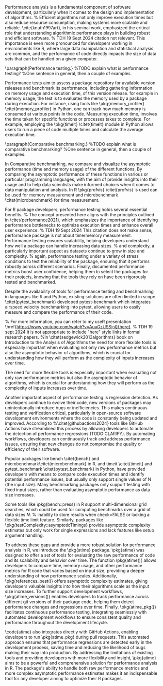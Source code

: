 
Performance analysis is a fundamental component of software development, particularly when it comes to the design and implementation of algorithms. 
% Efficient algorithms not only improve execution times but also reduce resource consumption, making systems more scalable and reliable. \cite{knuth1997art}, in his seminal work, emphasized the critical role that understanding algorithmic performance plays in building robust and efficient software. 
% TDH 19 Sept 2024 citation not relevant.
This importance is even more pronounced for developers working in environments like R, where large data manipulation and statistical analysis are common, and the performance of code directly impacts the size of data sets that can be handled on a given computer.

\paragraph{Performance testing.}
%TODO explain what is performance testing?
%One sentence in general, then a couple of examples.

Performance tests aim to assess a package repository for available version releases and benchmark its performance, including gathering information on memory usage and execution time, of this version release.
for example in memory usage, the test is to evaluates the memory used by a package during execution. For instance, using tools like \pkg{memory\_profiler} \citet{memory_profiler} in Python, one can track how much memory is consumed at various points in the code. Measuring execution time, involves the time taken for specific functions or processes takes to complete. For example, employing the \pkg{timeit} \citet{timeit} module in Python allows users to run a piece of code multiple times and calculate the average execution time.

\paragraph{Comparative benchmarking.}
%TODO explain what is comparative benchmarking?
%One sentence in general, then a couple of examples.

In Comparative benchmarking, we compare and visualize the asymptotic performance (time and memory usage) of the different functions, By comparing the asymptotic performance of these functions in various or particular programming languages, with the aim of provide insights into their usage and to help data scientists make informed choices when it comes to data
manipulation and analysis. In R \pkg{profvis} \citet{profvis} is used can be used for memory measurement and microbenchmark \citet{microbenchmark} for time measurement.


For R package developers, performance testing holds several essential benefits. 
% The concept presented here aligns with the principles outlined in \citet{performance2021}, which emphasizes the importance of identifying performance bottlenecks to optimize execution times and enhance overall user experience. 
% TDH 19 Sept 2024 This citation does not make sense, performance package is not about time/memory measurement.
Performance testing ensures scalability, helping developers understand how well a package can handle increasing data sizes.
% and complexity, a particularly important aspect as datasets continue to grow in size and complexity. 
% again, performance testing under a variety of stress conditions to test the reliability of the package, ensuring that it performs robustly across different scenarios. 
Finally, documented performance metrics boost user confidence, helping them to select the packages for their projects, knowing that the tools they rely on have been rigorously tested and benchmarked.

Despite the availability of tools for performance testing and benchmarking in languages like R and Python, existing solutions are often limited in scope. 
\citet{pytest_benchmark} developed pytest-benchmark which integrates airspeed velocity benchmarking into pytest, allowing users to easily measure and compare the performance of their code.

% For more information, you can refer to my useR presentation \href{https://www.youtube.com/watch?v=AuuGzUSSjpI}{here}. 
% TDH 19 sept 2024 it is not appropriate to include "here" style links in formal research papers.
%In \citet{sedgewick2013algorithms} book on Introduction to the Analysis of Algorithms the need for more flexible tools is especially important when evaluating not only raw performance metrics but also the asymptotic behavior of algorithms, which is crucial for understanding how they will perform as the complexity of inputs increases over time.

The need for more flexible tools is especially important when evaluating not only raw performance metrics but also the asymptotic behavior of algorithms, which is crucial for understanding how they will perform as the complexity of inputs increases over time.

Another important aspect of performance testing is regression detection. As developers continue to evolve their code, new versions of packages may unintentionally introduce bugs or inefficiencies. This makes continuous testing and verification critical, particularly in open-source software development environments where the code is constantly being updated and improved. According to %\citet{githubactions2024} tools like GitHub Actions have streamlined this process by allowing developers to automate the detection of performance regressions (TODO CLARIFY).
By automating workflows, developers can continuously track and address performance issues, ensuring that new changes do not compromise the quality or efficiency of their software.

Popular packages like bench \citet{bench} and microbenchmark\citet{microbenchmark} in R, and timeit \citet{timeit} and pytest\_benchmark \citet{pytest_benchmark} in Python, have provided developers with means to compare code execution times and identify potential performance issues, but usually only support single values of N (the input size). Many benchmarking packages only support testing with fixed input sizes, rather than evaluating asymptotic performance as data size increases.

Some tools like \pkg{bench::press} in R support multi-dimensional grid searches, which could be used for computing benchmarks over a grid of data sizes $N$. 
% inability to store results when check=FALSE or  lacking a flexible time limit feature. 
Similarly, packages like \pkg{testComplexity::asymptoticTimings} provide asymptotic complexity estimates but only work for single expressions and lack features like setup argument handling.

To address these gaps and provide a more robust solution for performance analysis in R, we introduce the \pkg{atime} package. \pkg{atime} was designed to offer a set of tools for evaluating the raw performance of code and its scalability and behavior over time. The function \pkg{atime()} allows developers to compare time, memory usage, and other performance metrics for R code that varies based on input size, providing a deeper understanding of how performance scales. Additionally, \pkg{references\_best()} offers asymptotic complexity estimates, giving developers valuable insights into how their algorithms scale as the input size increases. To further support development workflows, \pkg{atime\_versions()} enables developers to track performance across different git versions of their package code, helping them detect performance changes and regressions over time. Finally, \pkg{atime\_pkg()} facilitates continuous performance testing, integrating seamlessly with automated development workflows to ensure consistent quality and performance throughout the development lifecycle.

\code{atime} also integrates directly with GitHub Actions, enabling developers to run \pkg{atime\_pkg} during pull requests. This automated approach ensures that performance regressions are detected early in the development process, saving time and reducing the likelihood of bugs making their way into production. By addressing the limitations of existing tools and providing developers with more flexibility and insight, \pkg{atime} aims to be a powerful and comprehensive solution for performance analysis in R. The package's ability to handle both raw performance metrics and more complex asymptotic performance estimates makes it an indispensable tool for any developer aiming to optimize their R packages.
